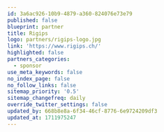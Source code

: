 ```yaml
---
id: 3a6ac926-10b9-4879-a360-824076e73e79
published: false
blueprint: partner
title: Rigips
logo: partners/rigips-logo.jpg
link: 'https://www.rigips.ch/'
highlighted: false
partners_categories:
  - sponsor
use_meta_keywords: false
no_index_page: false
no_follow_links: false
sitemap_priority: '0.5'
sitemap_changefreq: daily
override_twitter_settings: false
updated_by: 668b8e8a-6f34-46cf-8776-6e9724209df3
updated_at: 1711975247
---
```

